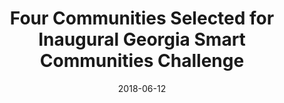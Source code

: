 ---
layout: post
title: "Four Communities Selected for Inaugural Georgia Smart Communities Challenge"
description: "Kim Cobb and Russ Clark gave a webinar on the Smart Sea Level Sensors project as part of the Georgia Smart series."
image: "/img/news/ga-smart-communities-challenge.png"
date: 2018-06-12
permalink: /news/:slug
external: http://www.news.gatech.edu/2018/06/11/four-communities-selected-inaugural-georgia-smart-communities-challenge
---